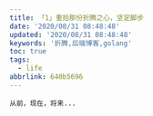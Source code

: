 ```yaml
---
title: 「1」重拾那份折腾之心，坚定脚步
date: '2020/08/31 08:48:48'
updated: '2020/08/31 08:48:48'
keywords: '折腾,后端博客,golang'
toc: true
tags:
  - life
abbrlink: 640b5696
---
```


    从前，现在，将来...